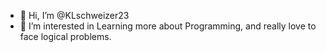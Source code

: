 - 👋 Hi, I’m @KLschweizer23
- 👀 I’m interested in Learning more about Programming, and really love to face logical problems.

<!---
KLschweizer23/KLschweizer23 is a ✨ special ✨ repository because its `README.md` (this file) appears on your GitHub profile.
You can click the Preview link to take a look at your changes.
--->
